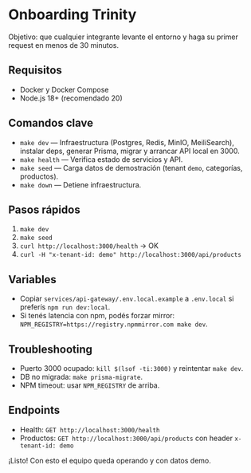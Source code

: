 # Onboarding Trinity

Objetivo: que cualquier integrante levante el entorno y haga su primer request en menos de 30 minutos.

## Requisitos
- Docker y Docker Compose
- Node.js 18+ (recomendado 20)

## Comandos clave
- `make dev` — Infraestructura (Postgres, Redis, MinIO, MeiliSearch), instalar deps, generar Prisma, migrar y arrancar API local en 3000.
- `make health` — Verifica estado de servicios y API.
- `make seed` — Carga datos de demostración (tenant `demo`, categorías, productos).
- `make down` — Detiene infraestructura.

## Pasos rápidos
1. `make dev`
2. `make seed`
3. `curl http://localhost:3000/health` → OK
4. `curl -H "x-tenant-id: demo" http://localhost:3000/api/products`

## Variables
- Copiar `services/api-gateway/.env.local.example` a `.env.local` si preferís `npm run dev:local`.
- Si tenés latencia con npm, podés forzar mirror: `NPM_REGISTRY=https://registry.npmmirror.com make dev`.

## Troubleshooting
- Puerto 3000 ocupado: `kill $(lsof -ti:3000)` y reintentar `make dev`.
- DB no migrada: `make prisma-migrate`.
- NPM timeout: usar `NPM_REGISTRY` de arriba.

## Endpoints
- Health: `GET http://localhost:3000/health`
- Productos: `GET http://localhost:3000/api/products` con header `x-tenant-id: demo`

¡Listo! Con esto el equipo queda operando y con datos demo.
